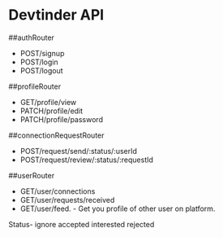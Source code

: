 # Devtinder API
##authRouter
-  POST/signup
-  POST/login
-  POST/logout

##profileRouter
-  GET/profile/view
-  PATCH/profile/edit
-  PATCH/profile/password

##connectionRequestRouter
-  POST/request/send/:status/:userId
-  POST/request/review/:status/:requestId

##userRouter
-  GET/user/connections
-  GET/user/requests/received
-  GET/user/feed.   - Get you profile of other user on platform.


Status- ignore accepted interested rejected
